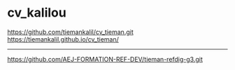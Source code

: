# cv_kalilou
https://github.com/tiemankalil/cv_tieman.git
https://tiemankalil.github.io/cv_tieman/
_________________________________________________
https://github.com/AEJ-FORMATION-REF-DEV/tieman-refdig-g3.git
